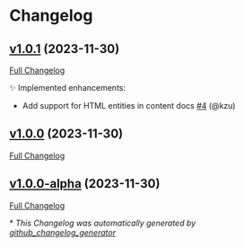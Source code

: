 # Changelog

## [v1.0.1](https://github.com/devlooped/epub/tree/v1.0.1) (2023-11-30)

[Full Changelog](https://github.com/devlooped/epub/compare/v1.0.0...v1.0.1)

:sparkles: Implemented enhancements:

- Add support for HTML entities in content docs [\#4](https://github.com/devlooped/epub/pull/4) (@kzu)

## [v1.0.0](https://github.com/devlooped/epub/tree/v1.0.0) (2023-11-30)

[Full Changelog](https://github.com/devlooped/epub/compare/v1.0.0-alpha...v1.0.0)

## [v1.0.0-alpha](https://github.com/devlooped/epub/tree/v1.0.0-alpha) (2023-11-30)

[Full Changelog](https://github.com/devlooped/epub/compare/ab08c80a33d1b356fdb6c422c77441857158200c...v1.0.0-alpha)



\* *This Changelog was automatically generated by [github_changelog_generator](https://github.com/github-changelog-generator/github-changelog-generator)*
